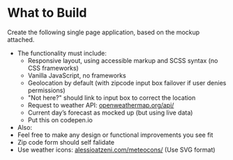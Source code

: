 
# What to Build

Create the following single page application, based on the mockup attached.

- The functionality must include:
   - Responsive layout, using accessible markup and SCSS syntax (no CSS frameworks)
   - Vanilla JavaScript, no frameworks
   - Geolocation by default (with zipcode input box failover if user denies permissions)
   - "Not here?" should link to input box to correct the location
   - Request to weather API: <a href="http://openweathermap.org/api/">openweathermap.org/api/</a>
   - Current day’s forecast as mocked up (but using live data)
   - Put this on codepen.io
- Also:
 - Feel free to make any design or functional improvements you see fit
 - Zip code form should self falidate
 - Use weather icons: <a href="http://alessioatzeni.com/meteocons/">alessioatzeni.com/meteocons/</a> (Use SVG format)